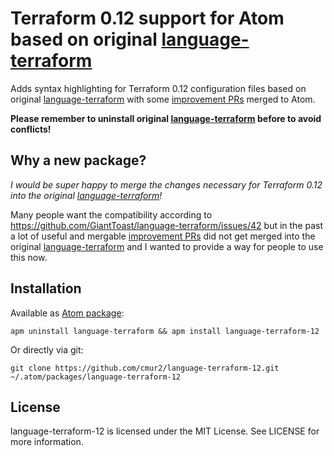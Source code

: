 # Terraform 0.12 support for Atom based on original [language-terraform](https://github.com/GiantToast/language-terraform)

Adds syntax highlighting for Terraform 0.12 configuration files based on original [language-terraform](https://github.com/GiantToast/language-terraform) with some [improvement PRs](https://github.com/GiantToast/language-terraform/pulls) merged to Atom.

**Please remember to uninstall original [language-terraform](https://github.com/GiantToast/language-terraform) before to avoid conflicts!**

## Why a new package?

*I would be super happy to merge the changes necessary for Terraform 0.12 into the original [language-terraform](https://github.com/GiantToast/language-terraform)!*

Many people want the compatibility according to https://github.com/GiantToast/language-terraform/issues/42 but in the past a lot of useful and mergable [improvement PRs](https://github.com/GiantToast/language-terraform/pulls) did not get merged into the original [language-terraform](https://github.com/GiantToast/language-terraform) and I wanted to provide a way for people to use this now.

## Installation

Available as [Atom package](https://atom.io/packages/language-terraform-12):

```
apm uninstall language-terraform && apm install language-terraform-12
```

Or directly via git:

```
git clone https://github.com/cmur2/language-terraform-12.git ~/.atom/packages/language-terraform-12
```

## License

language-terraform-12 is licensed under the MIT License. See LICENSE for more information.
